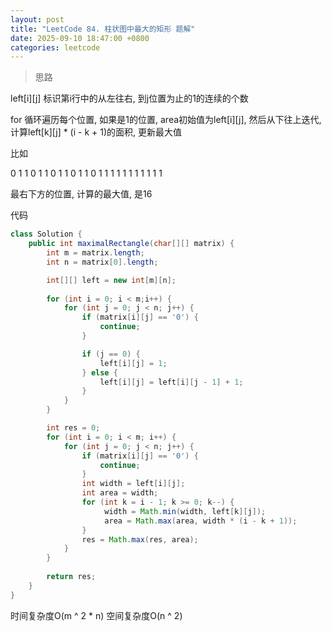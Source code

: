 ```yaml
---
layout: post
title: "LeetCode 84. 柱状图中最大的矩形 题解"
date: 2025-09-10 18:47:00 +0800
categories: leetcode
---
```


> 思路

left[i][j] 标识第i行中的从左往右, 到j位置为止的1的连续的个数

for 循环遍历每个位置, 如果是1的位置, area初始值为left[i][j], 然后从下往上迭代, 计算left[k][j] * (i - k + 1)的面积, 更新最大值

比如

0 1 1
0 1 1
0 1 1
0 1 1
0 1 1
1 1 1
1 1 1
1 1 1

最右下方的位置, 计算的最大值, 是16

代码
```java
class Solution {
    public int maximalRectangle(char[][] matrix) {
        int m = matrix.length;
        int n = matrix[0].length;

        int[][] left = new int[m][n];
        
        for (int i = 0; i < m;i++) {
            for (int j = 0; j < n; j++) {
                if (matrix[i][j] == '0') {
                    continue;
                }

                if (j == 0) {
                    left[i][j] = 1; 
                } else {
                    left[i][j] = left[i][j - 1] + 1;
                }
            }
        }

        int res = 0;
        for (int i = 0; i < m; i++) {
            for (int j = 0; j < n; j++) {
                if (matrix[i][j] == '0') {
                    continue;
                }
                int width = left[i][j];
                int area = width;
                for (int k = i - 1; k >= 0; k--) {
                     width = Math.min(width, left[k][j]);
                     area = Math.max(area, width * (i - k + 1));
                }
                res = Math.max(res, area);
            }
        }
        
        return res;
    }
}
```

时间复杂度O(m ^ 2 * n)
空间复杂度O(n ^ 2)
